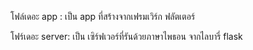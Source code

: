 โฟล์เดอะ app :
    เป็น app ที่สร้างจากเฟรมเวิร์ก ฟลัตเตอร์

โฟร์เดอะ server:
    เป็น เซิร์ฟเวอร์ที่รันด้วยภาษาไพธอน จากไลบารี่ flask